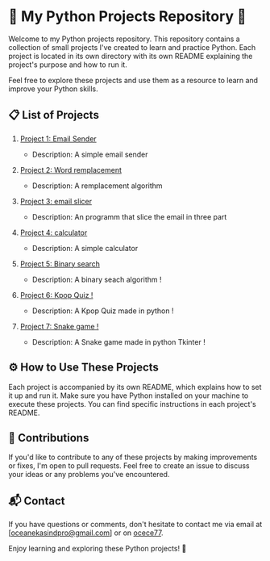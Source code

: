 # 🐍 My Python Projects Repository 🚀

Welcome to my Python projects repository. This repository contains a collection of small projects I've created to learn and practice Python. Each project is located in its own directory with its own README explaining the project's purpose and how to run it.

Feel free to explore these projects and use them as a resource to learn and improve your Python skills.

## 📋 List of Projects

1. [Project 1: Email Sender](/email)
   - Description: A simple email sender
  
     
2. [Project 2: Word remplacement](/str_repl)
   - Description: A remplacement algorithm

3. [Project 3: email slicer](/email_slicer)
   - Description: An programm that slice the email in three part

4. [Project 4: calculator](/calculator)
   - Description: A simple calculator
  
5. [Project 5: Binary search](/binairy_search)
   - Description: A binary seach algorithm !
     
6. [Project 6: Kpop Quiz !](/quiz)
   - Description: A Kpop Quiz made in python  !
      
7. [Project 7: Snake game !](/snake_game)
   - Description: A Snake game made in python Tkinter  !
   
## ⚙️ How to Use These Projects

Each project is accompanied by its own README, which explains how to set it up and run it. Make sure you have Python installed on your machine to execute these projects. You can find specific instructions in each project's README.

## 🤝 Contributions

If you'd like to contribute to any of these projects by making improvements or fixes, I'm open to pull requests. Feel free to create an issue to discuss your ideas or any problems you've encountered.

## 📬 Contact

If you have questions or comments, don't hesitate to contact me via email at [oceanekasindpro@gmail.com] or on [ocece77](https://github.com/ocece77).

Enjoy learning and exploring these Python projects! 🎉

